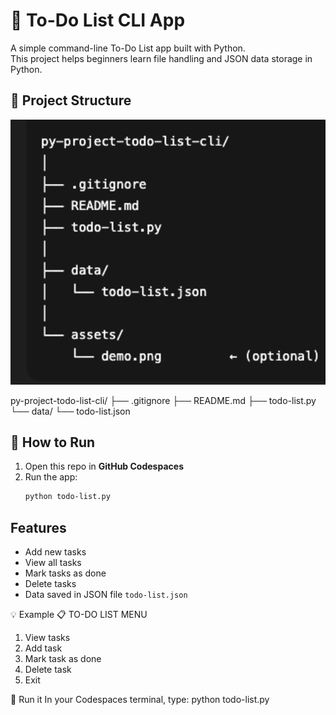 # 📝 To-Do List CLI App

A simple command-line To-Do List app built with Python.  
This project helps beginners learn file handling and JSON data storage in Python.


## 📂 Project Structure
<p align="center">
  <img src="assets/project-structure.png" alt="Project Structure" width="600"/>
</p>

py-project-todo-list-cli/
├── .gitignore
├── README.md
├── todo-list.py
└── data/
└── todo-list.json


## 🚀 How to Run
1. Open this repo in **GitHub Codespaces**
2. Run the app:
   ```bash
   python todo-list.py


## Features
- Add new tasks
- View all tasks
- Mark tasks as done
- Delete tasks
- Data saved in JSON file `todo-list.json`


💡 Example
📋 TO-DO LIST MENU
1. View tasks
2. Add task
3. Mark task as done
4. Delete task
5. Exit


🧪 Run it
In your Codespaces terminal, type:
python todo-list.py
